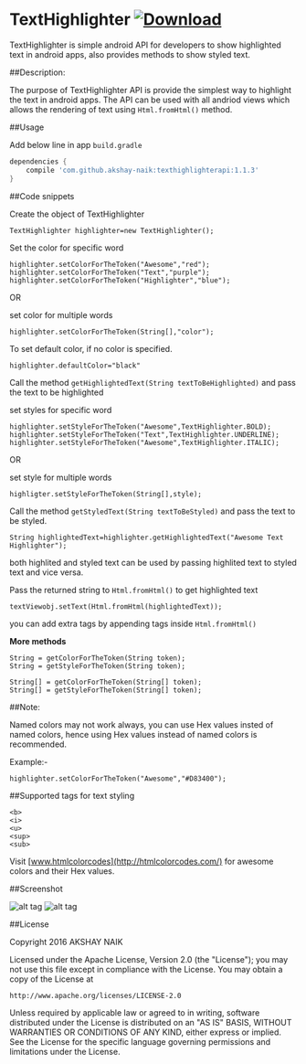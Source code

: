 # TextHighlighter [ ![Download](https://api.bintray.com/packages/akshaynaik/maven/texthighlighterapi/images/download.svg) ](https://bintray.com/akshaynaik/maven/texthighlighterapi/_latestVersion)

TextHighlighter is simple android API for developers to show highlighted text in android apps, also provides methods to show styled text.

##Description:

The purpose of TextHighlighter API is provide the simplest way to highlight the text in android apps.
The API can be used with all andriod views which allows the rendering of text using ```Html.fromHtml()``` method.

##Usage

Add below line in app ```build.gradle```
 
```gradle
dependencies {
	compile 'com.github.akshay-naik:texthighlighterapi:1.1.3'
}
```

##Code snippets

Create the object of TextHighlighter

```TextHighlighter highlighter=new TextHighlighter();```

Set the color for specific word

```
highlighter.setColorForTheToken("Awesome","red");
highlighter.setColorForTheToken("Text","purple");
highlighter.setColorForTheToken("Highlighter","blue");

```
OR

set color for multiple words
```
highlighter.setColorForTheToken(String[],"color");
```
To set default color, if no color is specified.

```
highlighter.defaultColor="black" 
```

Call the method ```getHighlightedText(String textToBeHighlighted)``` and pass the text to be highlighted

set styles for specific word

```
highlighter.setStyleForTheToken("Awesome",TextHighlighter.BOLD);
highlighter.setStyleForTheToken("Text",TextHighlighter.UNDERLINE);
highlighter.setStyleForTheToken("Awesome",TextHighlighter.ITALIC);

```

OR

set style for multiple words

```
highligter.setStyleForTheToken(String[],style);
```

Call the method ```getStyledText(String textToBeStyled)``` and pass the text to be styled.

```
String highlightedText=highlighter.getHighlightedText("Awesome Text Highlighter");
```

both highlited and styled text can be used by passing highlited text to styled text and vice versa.


Pass the returned string to ```Html.fromHtml()``` to get highlighted text

``` textViewobj.setText(Html.fromHtml(highlightedText)); ```

you can add extra tags by appending tags inside ```Html.fromHtml()``` 

**More methods**

```
String = getColorForTheToken(String token);
String = getStyleForTheToken(String token);

String[] = getColorForTheToken(String[] token);
String[] = getStyleForTheToken(String[] token);
```


##Note:

Named colors may not work always, you can use Hex values insted of named colors, hence using Hex values instead of named colors is recommended.


Example:-

```highlighter.setColorForTheToken("Awesome","#D83400"); ```

##Supported tags for text styling

 ```
 <b>
 <i>
 <u>
 <sup>
 <sub>
 ```


Visit [www.htmlcolorcodes](http://htmlcolorcodes.com/) for awesome colors and their Hex values. 


##Screenshot


![alt tag](https://raw.githubusercontent.com/akshay-naik/TextHighlighter/master/screenshot.png) ![alt tag](https://github.com/akshayrn/TextHighlighter/blob/master/TextHighlighter.png)

##License

Copyright 2016 AKSHAY NAIK

Licensed under the Apache License, Version 2.0 (the "License");
you may not use this file except in compliance with the License.
You may obtain a copy of the License at

    http://www.apache.org/licenses/LICENSE-2.0

Unless required by applicable law or agreed to in writing, software
distributed under the License is distributed on an "AS IS" BASIS,
WITHOUT WARRANTIES OR CONDITIONS OF ANY KIND, either express or implied.
See the License for the specific language governing permissions and
limitations under the License.





